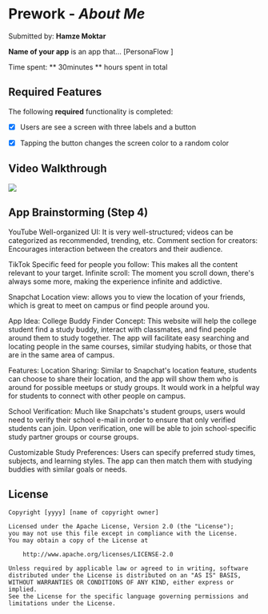 # Prework - *About Me*

Submitted by: **Hamze Moktar**

**Name of your app** is an app that... [PersonaFlow ] 

Time spent: ** 30minutes ** hours spent in total

## Required Features

The following **required** functionality is completed:

- [x] Users are see a screen with three labels and a button
- [x] Tapping the button changes the screen color to a random color

 
## Video Walkthrough
<div>
    <a href="https://www.loom.com/share/4a2e0259fcf5446c8945b50472456261">
    </a>
    <a href="https://www.loom.com/share/4a2e0259fcf5446c8945b50472456261">
      <img style="max-width:300px;" src="https://cdn.loom.com/sessions/thumbnails/4a2e0259fcf5446c8945b50472456261-15fe7b7b61537850-full-play.gif">
    </a>
  </div>

  
## App Brainstorming (Step 4)
YouTube
Well-organized UI: It is very well-structured; videos can be categorized as recommended, trending, etc.
Comment section for creators: Encourages interaction between the creators and their audience.

TikTok
Specific feed for people you follow: This makes all the content relevant to your target.
Infinite scroll: The moment you scroll down, there's always some more, making the experience infinite and addictive.

Snapchat
Location view: allows you to view the location of your friends, which is great to meet on campus or find people around you.


App Idea: College Buddy Finder
Concept: This website will help the college student find a study buddy, interact with classmates, and find people around them to study together. The app will facilitate easy searching and locating people in the same courses, similar studying habits, or those that are in the same area of campus.

Features:
Location Sharing: Similar to Snapchat's location feature, students can choose to share their location, and the app will show them who is around for possible meetups or study groups. It would work in a helpful way for students to connect with other people on campus.

School Verification: Much like Snapchats's student groups, users would need to verify their school e-mail in order to ensure that only verified students can join. Upon verification, one will be able to join school-specific study partner groups or course groups.

Customizable Study Preferences: Users can specify preferred study times, subjects, and learning styles. The app can then match them with studying buddies with similar goals or needs.

## License

    Copyright [yyyy] [name of copyright owner]

    Licensed under the Apache License, Version 2.0 (the "License");
    you may not use this file except in compliance with the License.
    You may obtain a copy of the License at

        http://www.apache.org/licenses/LICENSE-2.0

    Unless required by applicable law or agreed to in writing, software
    distributed under the License is distributed on an "AS IS" BASIS,
    WITHOUT WARRANTIES OR CONDITIONS OF ANY KIND, either express or implied.
    See the License for the specific language governing permissions and
    limitations under the License.
